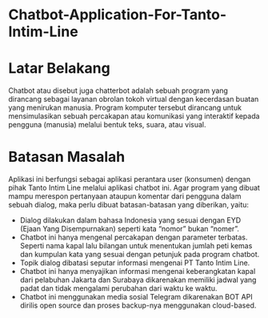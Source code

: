 # Chatbot-Application-For-Tanto-Intim-Line

# Latar Belakang
Chatbot atau disebut juga chatterbot adalah sebuah program yang dirancang sebagai layanan obrolan tokoh virtual dengan kecerdasan buatan yang menirukan manusia. Program komputer tersebut dirancang untuk mensimulasikan sebuah percakapan atau komunikasi yang interaktif kepada pengguna (manusia) melalui bentuk teks, suara, atau visual.

# Batasan Masalah
Aplikasi ini berfungsi sebagai aplikasi perantara user (konsumen) dengan pihak Tanto Intim Line melalui aplikasi chatbot ini. Agar program yang dibuat mampu merespon pertanyaan ataupun komentar dari pengguna dalam sebuah dialog, maka perlu dibuat batasan-batasan yang diberikan, yaitu:

* Dialog dilakukan dalam bahasa Indonesia yang sesuai dengan EYD (Ejaan Yang Disempurnakan) seperti kata “nomor” bukan “nomer”.
* Chatbot ini hanya mengenal percakapan dengan parameter terbatas. Seperti nama kapal lalu bilangan untuk menentukan jumlah peti kemas dan kumpulan kata yang sesuai dengan petunjuk pada program chatbot.
* Topik dialog dibatasi seputar informasi mengenai PT Tanto Intim Line.
* Chatbot ini hanya menyajikan informasi mengenai keberangkatan kapal dari pelabuhan Jakarta dan Surabaya dikarenakan memiliki jadwal yang padat dan tidak mengalami perubahan dari waktu ke waktu.
* Chatbot ini menggunakan media sosial Telegram dikarenakan BOT API dirilis open source dan proses backup-nya menggunakan cloud-based.

